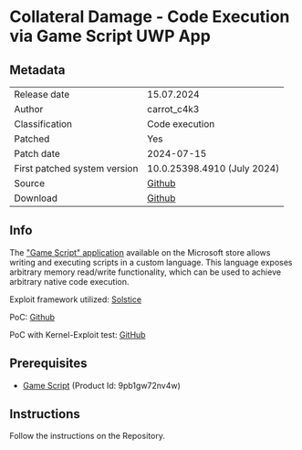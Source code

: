 # Collateral Damage - Code Execution via Game Script UWP App

## Metadata
|                              |                                       |
| ---------------------------- | ------------------------------------- |
| Release date                 | 15.07.2024                            |
| Author                       | carrot_c4k3                           |
| Classification               | Code execution                        |
| Patched                      | Yes                                   |
| Patch date                   | 2024-07-15                            |
| First patched system version | 10.0.25398.4910 (July 2024)           |
| Source                       | [Github](https://github.com/exploits-forsale/collateral-damage) |
| Download                     | [Github](https://github.com/exploits-forsale/collateral-damage/releases) |

## Info
The ["Game Script" application](https://apps.microsoft.com/detail/9pb1gw72nv4w) available on the Microsoft store allows writing and executing scripts in a custom language. This language exposes arbitrary memory read/write functionality, which can be used to achieve arbitrary native code execution.

Exploit framework utilized: [Solstice](https://github.com/exploits-forsale/solstice)

PoC: [Github](https://gist.github.com/carrot-c4k3/10fdb4f3d11ca568f5452bbaefdc20dd)

PoC with Kernel-Exploit test: [GitHub](https://gist.github.com/carrot-c4k3/6ef33d57733b08281b26db0a50b1a447)

## Prerequisites
- [Game Script](https://apps.microsoft.com/detail/9pb1gw72nv4w) (Product Id: 9pb1gw72nv4w)

## Instructions
Follow the instructions on the Repository.
